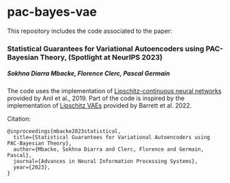 # pac-bayes-vae
This repository includes the code associated to the paper:
### Statistical Guarantees for Variational Autoencoders using PAC-Bayesian Theory, (Spotlight at NeurIPS 2023)
##### Sokhna Diarra Mbacke, Florence Clerc, Pascal Germain

The code uses the implementation of [Lipschitz-continuous neural networks](https://github.com/cemanil/LNets) provided by Anil et al., 2019. Part of the code is inspired by the implementation of [Lipschitz VAEs](https://github.com/FabianBarrett/Lipschitz_VAEs) provided by Barrett et al. 2022.


    
Citation:  
```
@inproceedings{mbacke2023statistical,  
  title={Statistical Guarantees for Variational Autoencoders using PAC-Bayesian Theory},  
  author={Mbacke, Sokhna Diarra and Clerc, Florence and Germain, Pascal},  
  journal={Advances in Neural Information Processing Systems},
  year={2023},  
}
```

